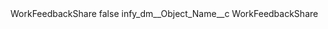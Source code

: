 <?xml version="1.0" encoding="UTF-8"?>
<CustomMetadata xmlns="http://soap.sforce.com/2006/04/metadata" xmlns:xsi="http://www.w3.org/2001/XMLSchema-instance" xmlns:xsd="http://www.w3.org/2001/XMLSchema">
    <label>WorkFeedbackShare</label>
    <protected>false</protected>
    <values>
        <field>infy_dm__Object_Name__c</field>
        <value xsi:type="xsd:string">WorkFeedbackShare</value>
    </values>
</CustomMetadata>
